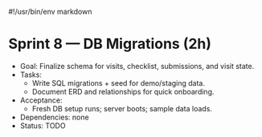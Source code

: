 #!/usr/bin/env markdown
# Sprint 8 — DB Migrations (2h)

- Goal: Finalize schema for visits, checklist, submissions, and visit state.
- Tasks:
  - Write SQL migrations + seed for demo/staging data.
  - Document ERD and relationships for quick onboarding.
- Acceptance:
  - Fresh DB setup runs; server boots; sample data loads.
- Dependencies: none
- Status: TODO

